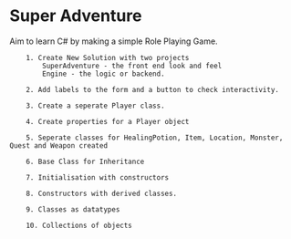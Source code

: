 # Super Adventure

Aim to learn C# by making a simple Role Playing Game.


        1. Create New Solution with two projects
            SuperAdventure - the front end look and feel
            Engine - the logic or backend.
            
        2. Add labels to the form and a button to check interactivity.
        
        3. Create a seperate Player class.
        
        4. Create properties for a Player object
        
        5. Seperate classes for HealingPotion, Item, Location, Monster, Quest and Weapon created
        
        6. Base Class for Inheritance
        
        7. Initialisation with constructors
        
        8. Constructors with derived classes.
        
        9. Classes as datatypes
        
        10. Collections of objects
        
